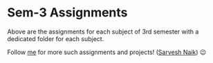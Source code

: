 # Sem-3 Assignments</h1>
Above are the assignments for each subject of 3rd semester with a dedicated folder for each subject.

Follow <a href="https://github.com/SarveshNaik1010/">me</a> for more such assignments and projects! (<a href="https://github.com/SarveshNaik1010/">Sarvesh Naik</a>) 😉
